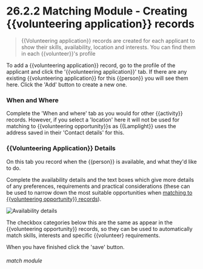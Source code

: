 # 26.2.2 Matching Module - Creating {{volunteering application}} records

> {{Volunteering application}} records are created for each applicant to show their skills, availability, location and interests. You can find them in each {{volunteer}}'s profile

To add a {{volunteering application}} record, go to the profile of the applicant and click the '{{volunteering application}}' tab.  If there are any existing {{volunteering application}} for this {{person}} you will see them here.  Click the 'Add' button to create a new one.

### When and Where

Complete the 'When and where' tab as you would for other {{activity}} records.  However, if you select a 'location' here it will not be used for matching to {{volunteering opportunity}}s as {{Lamplight}} uses the address saved in their 'Contact details' for this.

### {{Volunteering Application}} Details

On this tab you record when the {{person}} is available, and what they'd like to do.

Complete the availability details and the text boxes which give more details of any preferences, requirements and practical considerations (these can be used to narrow down the most suitable opportunities when [matching to {{volunteering opportunity}} records](/help/index/p/26.4.0)).  

![Availability details](26.2.1a.PNG)

The checkbox categories below this are the same as appear in the {{volunteering opportunity}} records, so they can be used to automatically match skills, interests and specific {{volunteer} requirements.

When you have finished click the 'save' button.


###### match module
